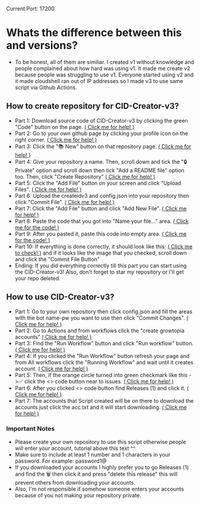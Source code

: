 Current Port: 17200

# Whats the difference between this and versions?
* To be honest, all of them are similiar. I created v1 without knowledge and people complained about how hard was using v1. It made me create v2 because people was struggling to use v1. Everyone started using v2 and it made cloudshell ran out of IP addresses so I made v3 to use same script via Github Actions.

## How to create repository for CID-Creator-v3?

* Part 1: Download source code of CID-Creator-v3 by clicking the green "Code" button on the page. [( Click me for help! ) ](https://cdn.discordapp.com/attachments/954791929571336212/954795252840013894/unknown.png)
* Part 2: Go to your own github page by clicking your profile icon on the right corner. [( Click me for help! ) ](https://cdn.discordapp.com/attachments/954791929571336212/954796455162413117/unknown.png)
* Part 3: Click the "📚 New" button on that repository page. [( Click me for help! ) ](https://cdn.discordapp.com/attachments/954791929571336212/954794009983852544/unknown.png)
* Part 4: Give your repository a name. Then, scroll down and tick the "🔒Private" option and scroll down then tick "Add a README file" option too. Then, click "Create Repository" [( Click me for help! ) ](https://cdn.discordapp.com/attachments/954791929571336212/954794157187145858/unknown.png) 
* Part 5: Click the "Add File" button on your screen and click "Upload Files". [( Click me for help! ) ](https://media.discordapp.net/attachments/954791929571336212/954794564034654268/unknown.png?width=809&height=149) 
* Part 6: Upload the createidv3 and config.json into your repository then click "Commit File". [( Click me for help! ) ](https://cdn.discordapp.com/attachments/954791929571336212/954794730087133194/unknown.png) 
* Part 7: Click the "Add File" button and click "Add New File". [( Click me for help! ) ](https://cdn.discordapp.com/attachments/954791929571336212/954794997092347924/unknown.png) 
* Part 8: Paste the code that you got into "Name your file..." area. [( Click me for the code! ) ](https://raw.githubusercontent.com/CapciGithub/Growtopia-CID-Creator-v3/main/code1.txt) 
* Part 9: After you pasted it, paste this code into empty area. [( Click me for the code! )](https://raw.githubusercontent.com/CapciGithub/Growtopia-CID-Creator-v3/main/code2.txt)
* Part 10: If everything is done correctly, it should look like this: [( Click me to check! )](https://cdn.discordapp.com/attachments/954791929571336212/954792426936103002/unknown.png) and if it looks like the image that you checked, scroll down and click the "Commit File Button"
* Ending: If you did everything correctly till this part you can start using the CID-Creator-v3! Also, don't forget to star my repository or I'll get your repo deleted.

## How to use CID-Creator-v3?
* Part 1: Go to your own repository then click config.json and fill the areas with the bot name-pw you want to use then click "Commit Changes". [( Click me for help! ) ](https://i.gyazo.com/e7c793a724bc4fcd87ecc49c906c4011.gif)
* Part 2: Go to Actions and from workflows click the "create growtopia accounts" [( Click me for help! ) ](https://i.gyazo.com/9b87428d3c0f6a953da2af3033f9cb8d.gif)
* Part 3: Find the "Run Workflow" button and click "Run workflow" button. [( Click me for help! ) ](https://i.gyazo.com/9b87428d3c0f6a953da2af3033f9cb8d.gif)
* Part 4: If you clicked the "Run Workflow" button refresh your page and from All workflows click the "Running Workflow" and wait until it creates account. [( Click me for help! ) ](https://gyazo.com/7a4e0f638fe12c57e1a123cbe25bfccf)
* Part 5: Then, if the orange circle turned into green checkmark like this ->✅ click the <> code button near to issues. [( Click me for help! ) ](https://gyazo.com/b433077b9285bbe315a2bd5caa0c4802)
* Part 6: After you clicked <> code button find Releases (1) and click it. [( Click me for help! ) ](https://gyazo.com/b433077b9285bbe315a2bd5caa0c4802)
* Part 7: The accounts that Script created will be on there to download the accounts just click the acc.txt and it will start downloading. [( Click me for help! ) ](https://gyazo.com/b433077b9285bbe315a2bd5caa0c4802)

### Important Notes
* Please create your own repository to use this script otherwise people will enter your account, tutorial above this text ^^
* Make sure to include at least 1 number and 1 characters in your password. For example: password1@
* If you downloaded your accounts I highly prefer you to go Releases (1) and find the 🗑 then click it and press "delete this release" this will prevent others from downloading your accounts.
* Also, I'm not responsible if somehow someone enters your accounts because of you not making your repository private. 
